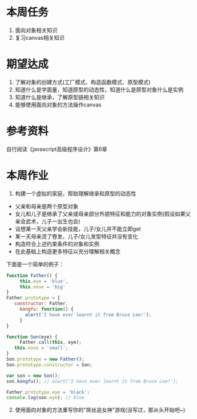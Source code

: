 # 本周任务 #
1. 面向对象相关知识
2. 复习canvas相关知识

# 期望达成 #
1. 了解对象的创建方式(工厂模式、构造函数模式、原型模式)
2. 知道什么是字面量，知道原型的动态性，知道什么是原型对象什么是实例
3. 知道什么是继承，了解原型链相关知识
4. 能够使用面向对象的方法操作canvas

# 参考资料 #

  自行阅读《javascript高级程序设计》第6章

# 本周作业 #
1. 构建一个虚拟的家庭，帮助理解继承和原型的动态性
  - 父亲和母亲是两个原型对象
  - 女儿和儿子是继承了父亲或母亲部分外貌特征和能力的对象实例(假设如果父亲会武术，儿子一出生也会)
  - 设想某一天父亲学会新技能，儿子/女儿并不能立即get
  - 某一天母亲烫了卷发，儿子/女儿发型特征并没有变化
  - 构造符合上述约束条件的对象和实例
  - 在此基础上构造更多特征以充分理解相关概念

  下面是一个简单的例子：
  ```javascript
  function Father() {
	   this.eye = 'blue',
	   this.nose = 'big'
  }
  Father.prototype = {
     constructor: Father,
	   kongfu: function() {
	     alert('I have ever learnt it from Bruce Lee!');
	   }
  }

  function Son(eye) {
	   Father.call(this, eye);
     this.nose = 'small';
  }
  Son.prototype = new Father();
  Son.prototype.constructor = Son;

  var son = new Son();
  son.kongfu(); // alert('I have ever learnt it from Bruce Lee!');

  Father.prototype.eye = 'black';
  console.log(son.eye); // blue
  ```
  2. 使用面向对象的方法重写你的"屌丝追女神"游戏(没写过，那从头开始吧~)
